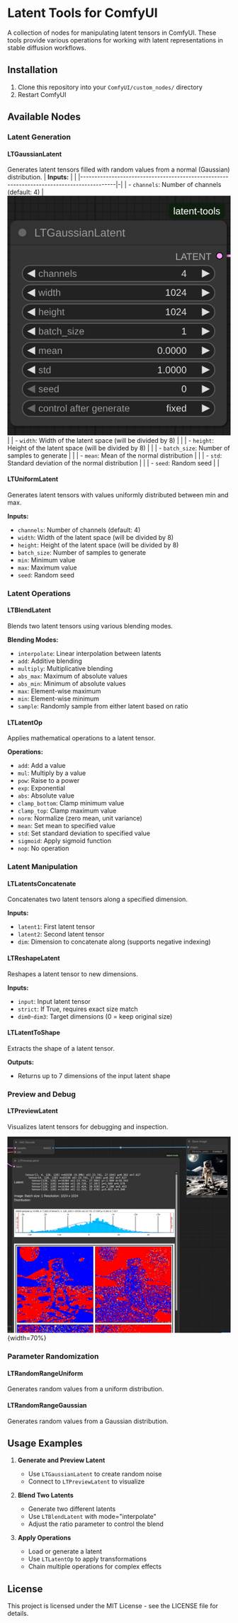 # Latent Tools for ComfyUI

A collection of nodes for manipulating latent tensors in ComfyUI. These tools provide various operations for working with latent representations in stable diffusion workflows.

## Installation

1. Clone this repository into your `ComfyUI/custom_nodes/` directory
2. Restart ComfyUI

## Available Nodes

### Latent Generation

#### LTGaussianLatent

Generates latent tensors filled with random values from a normal (Gaussian) distribution.
| **Inputs:**                                                                              | |
|------------------------------------------------------------------------------------------|-|
| - `channels`: Number of channels (default: 4)                                            | ![Gaussian Latent Node](assets/GaussianLatent.png) |
| - `width`: Width of the latent space (will be divided by 8)                              | |
| - `height`: Height of the latent space (will be divided by 8)                            | |
| - `batch_size`: Number of samples to generate                                            | |
| - `mean`: Mean of the normal distribution                                                | |
| - `std`: Standard deviation of the normal distribution                                   | |
| - `seed`: Random seed                                                                    | |

#### LTUniformLatent
Generates latent tensors with values uniformly distributed between min and max.

**Inputs:**
- `channels`: Number of channels (default: 4)
- `width`: Width of the latent space (will be divided by 8)
- `height`: Height of the latent space (will be divided by 8)
- `batch_size`: Number of samples to generate
- `min`: Minimum value
- `max`: Maximum value
- `seed`: Random seed

### Latent Operations

#### LTBlendLatent
Blends two latent tensors using various blending modes.

**Blending Modes:**
- `interpolate`: Linear interpolation between latents
- `add`: Additive blending
- `multiply`: Multiplicative blending
- `abs_max`: Maximum of absolute values
- `abs_min`: Minimum of absolute values
- `max`: Element-wise maximum
- `min`: Element-wise minimum
- `sample`: Randomly sample from either latent based on ratio

#### LTLatentOp
Applies mathematical operations to a latent tensor.

**Operations:**
- `add`: Add a value
- `mul`: Multiply by a value
- `pow`: Raise to a power
- `exp`: Exponential
- `abs`: Absolute value
- `clamp_bottom`: Clamp minimum value
- `clamp_top`: Clamp maximum value
- `norm`: Normalize (zero mean, unit variance)
- `mean`: Set mean to specified value
- `std`: Set standard deviation to specified value
- `sigmoid`: Apply sigmoid function
- `nop`: No operation

### Latent Manipulation

#### LTLatentsConcatenate
Concatenates two latent tensors along a specified dimension.

**Inputs:**
- `latent1`: First latent tensor
- `latent2`: Second latent tensor
- `dim`: Dimension to concatenate along (supports negative indexing)

#### LTReshapeLatent
Reshapes a latent tensor to new dimensions.

**Inputs:**
- `input`: Input latent tensor
- `strict`: If True, requires exact size match
- `dim0`-`dim3`: Target dimensions (0 = keep original size)

#### LTLatentToShape
Extracts the shape of a latent tensor.

**Outputs:**
- Returns up to 7 dimensions of the input latent shape

### Preview and Debug

#### LTPreviewLatent
Visualizes latent tensors for debugging and inspection.

![alt text](assets/LTPreviewLatent.png){width=70%}

### Parameter Randomization

#### LTRandomRangeUniform
Generates random values from a uniform distribution.

#### LTRandomRangeGaussian
Generates random values from a Gaussian distribution.

## Usage Examples

1. **Generate and Preview Latent**
   - Use `LTGaussianLatent` to create random noise
   - Connect to `LTPreviewLatent` to visualize

2. **Blend Two Latents**
   - Generate two different latents
   - Use `LTBlendLatent` with mode="interpolate"
   - Adjust the ratio parameter to control the blend

3. **Apply Operations**
   - Load or generate a latent
   - Use `LTLatentOp` to apply transformations
   - Chain multiple operations for complex effects

## License

This project is licensed under the MIT License - see the LICENSE file for details.